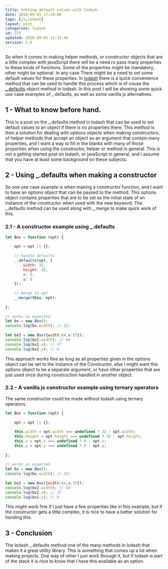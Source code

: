 ```yaml
---
title: Setting default values with lodash
date: 2018-09-01 17:19:00
tags: [js,lodash]
layout: post
categories: lodash
id: 275
updated: 2018-09-03 11:31:46
version: 1.6
---
```


So when it comes to making helper methods, or constructor objects that are a little complex with javaScript there will be a need ro pass many properties to these kinds of functions. Some of the properties might be mandatory, other might be optional. In any case There might be a need to set some default values for these properties. In [lodash](https://lodash.com/) there is a quick convenience method that can be used to handle this process which is of couse the [\_.defaults](https://lodash.com/docs/4.17.10#defaults) object method in lodash. In this post I will be showing some quick use case examples of \_.defaults, as well as some vanilla js alternatives.

<!-- more -->

## 1 - What to know before hand.

This is a post on the \_.defaults method in lodash that can be used to set default values to an object if there is no properties there. This method is then a solution for dealing with options objects when making constructors, of helper methods that accept an object as an argument that contain many properties, and I want a way to fill in the blanks with many of those properties when using the constructor, helper or method in general. This is not a getting started post on lodash, or javaScript in general, and I assume that you have at least some background on these subjects.


## 2 - Using \_.defaults when making a constructor

So one use case example is when making a constructor function, and I want to have an options object that can be passed to the method. This options object contains properties that are to be set as the initial state of an instance of the constructor when used with the new keyword. The \_.defaults method can be used along with \_.merge to make quick work of this.

### 2.1 - A constructor example using \_.defaults

```js
let Box = function (opt) {
 
    opt = opt || {};
 
    // handle defaults
    _.defaults(opt, {
        width: 32,
        height: 32,
        x: 0,
        y: 0
    });
 
    // merge in opt
    _.merge(this, opt);
 
};
 
// works as expected
let bx = new Box();
console.log(bx.width); // 32;
 
let bx2 = new Box({width:64,x:37});
console.log(bx2.width); // 64
console.log(bx2.x); // 37
console.log(bx2.y); // 0
```

This approach works fine as long as all properties given in the options object can be set to the instance of the Constructor, else I might want this options object to be a separate argument, or have other properties that are just used once during construction handled in another object.

### 2.2 - A vanilla js constructor example using ternary operators

The same constructor could be made without lodash using ternary operators.

```js
let Box = function (opt) {
 
    opt = opt || {};
 
    this.width = opt.width === undefined ? 32 : opt.width;
    this.height = opt.height === undefined ? 32 : opt.height;
    this.x = opt.x === undefined ? 0 : opt.x;
    this.y = opt.y === undefined ? 0 : opt.y;
 
};
 
// works as expected
let bx = new Box();
console.log(bx.width); // 32;
 
let bx2 = new Box({width:64,x:37});
console.log(bx2.width); // 64
console.log(bx2.x); // 37
console.log(bx2.y); // 0
```

This might work fine if I just have a few properties like in this example, but if the constructor gets a little complex, it is nice to have a better solution for handing this.

## 3 - Conclusion

The lodash \_.defaults method one of the many methods in lodash that makes it a great utility library. This is something that comes up a lot when making projects. One way of other I just work through it, but if lodash is part of the stack it is nice to know that I have this available as an option.

